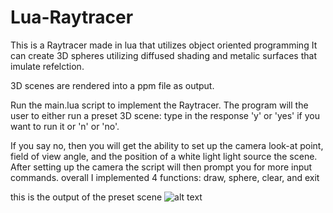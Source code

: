 # Lua-Raytracer
This is a Raytracer made in lua that utilizes object oriented programming
It can create 3D spheres utilizing diffused shading and metalic surfaces that imulate refelction. 

3D scenes are rendered into a ppm file as output.

Run the main.lua script to implement the Raytracer. The program will the user to either run a preset 3D scene:
  type in the response 'y' or 'yes' if you want to run it or 'n' or 'no'. 
  
If you say no, then you will get the ability to set up the camera look-at point, field of view angle, and the position of a white light light source the scene. After setting up the camera the script will then prompt you for more input commands. overall I implemented 4 functions: draw, sphere, clear, and exit

this is the output of the preset scene
![alt text](/main/screenshot.png)


